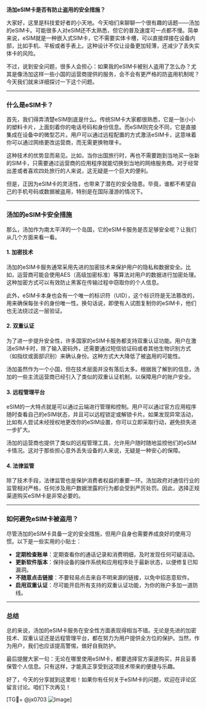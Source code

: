 **汤加eSIM卡是否有防止盗用的安全措施？**

大家好，这里是科技爱好者的小天地。今天咱们来聊聊一个很有趣的话题——汤加的eSIM卡。可能很多人对eSIM还不太熟悉，但它的普及速度可一点都不慢。简单来说，eSIM就是一种嵌入式SIM卡，它不需要实体卡槽，可以直接焊接在设备内部，比如手机、平板或者手表上。这种设计不仅让设备更加轻薄，还减少了丢失实体卡的风险。

不过，说到安全问题，很多人会担心：如果我的eSIM卡被别人盗用了怎么办？尤其是像汤加这样一些小国的运营商提供的服务，会不会有更严格的防盗用机制呢？今天我们就来详细探讨一下这个问题。

---

### 什么是eSIM卡？

首先，我们得弄清楚eSIM到底是什么。传统SIM卡大家都很熟悉，它是一张小小的塑料卡片，上面刻着你的电话号码和身份信息。而eSIM则完全不同，它是直接集成在设备中的微型芯片。用户可以通过远程配置的方式激活eSIM卡，这意味着你可以通过网络更改运营商，而无需更换物理卡。

这种技术的优势显而易见。比如，当你出国旅行时，再也不需要跑到当地买一张新的SIM卡，只需要通过运营商的应用程序就能切换到当地的网络服务商。对于经常出差或者喜欢四处旅行的人来说，这无疑是一个巨大的便利。

但是，正因为eSIM卡的灵活性，也带来了潜在的安全隐患。毕竟，谁都不希望自己的手机号码或数据被盗用，特别是在国际漫游的情况下。

---

### 汤加的eSIM卡安全措施

那么，汤加作为南太平洋的一个岛国，它的eSIM卡服务是否足够安全呢？让我们从几个方面来看一看。

#### 1. **加密技术**
汤加的eSIM卡服务通常采用先进的加密技术来保护用户的隐私和数据安全。比如，运营商可能会使用AES（高级加密标准）等算法对用户的数据进行加密处理。这种加密方式可以有效防止黑客在传输过程中窃取你的个人信息。

此外，eSIM卡本身也会有一个唯一的标识符（UID），这个标识符是无法篡改的，用来确保每张卡的身份唯一性。换句话说，即使有人试图复制你的eSIM卡，他们也无法绕过这一层验证。

#### 2. **双重认证**
为了进一步提升安全性，许多国家的eSIM卡服务都支持双重认证功能。用户在激活eSIM卡时，除了输入密码外，还需要通过短信验证码或者其他生物识别方式（如指纹或面部识别）来确认身份。这种方式大大降低了被盗用的可能性。

汤加虽然作为一个小国，但在技术层面并没有落后太多。根据我了解到的信息，汤加的一些主流运营商已经引入了类似的双重认证机制，以保障用户的账户安全。

#### 3. **远程管理平台**
eSIM的一大特点就是可以通过云端进行管理和控制。用户可以通过官方应用程序随时查看自己的eSIM状态，并且可以远程锁定或解锁卡片。如果发现异常活动，比如有人尝试未经授权地更改你的eSIM设置，你可以立即采取行动，避免损失进一步扩大。

汤加的运营商也提供了类似的远程管理工具，允许用户随时随地监控他们的eSIM卡情况。这对于那些担心意外丢失设备的人来说，无疑是一种安心的保障。

#### 4. **法律监管**
除了技术手段，法律监管也是保护消费者权益的重要一环。汤加政府对通信行业的监管相对严格，任何涉及用户数据泄露的行为都会受到严厉处罚。因此，选择正规渠道购买eSIM卡是非常必要的。

---

### 如何避免eSIM卡被盗用？

尽管汤加的eSIM卡具备一定的安全措施，但用户自身也需要养成良好的使用习惯。以下是一些实用的小贴士：

- **定期检查账单**：定期查看你的通话记录和消费明细，及时发现任何可疑活动。
- **更新软件版本**：保持设备的操作系统和应用程序处于最新状态，以便修复已知漏洞。
- **不随意点击链接**：不要轻易点击来自不明来源的链接，以免中招恶意软件。
- **启用双重认证**：尽可能开启所有支持的双重认证功能，为你的账户多加一道防线。

---

### 总结

总的来说，汤加的eSIM卡服务在安全性方面表现得相当不错。无论是先进的加密技术、双重认证还是远程管理平台，都在努力为用户提供全方位的保护。当然，作为用户，我们也应该提高警惕，做好自我防护。

最后提醒大家一句：无论在哪里使用eSIM卡，都要选择官方渠道购买，并且妥善保管个人信息。只有这样，才能真正享受到这项技术带来的便捷与乐趣。

好了，今天的分享就到这里啦！如果你有任何关于eSIM卡的问题，欢迎在评论区留言讨论。咱们下次再见！

[TG💪+ @jx0703 ![Image](https://github.com/user-attachments/assets/dbca1d08-cadb-493c-b0ec-ad6f7a83f270)]